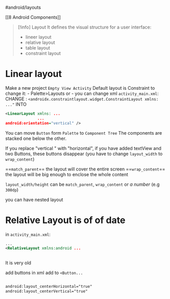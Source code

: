 #android/layouts

[[8 Android Components]]

>[!info] Layout
>It defines the visual structure for a user interface:
>	- lineer layout
>	- relative layout
>	- table layout
>	- constraint layout
>


# Linear layout
Make a new project `Empty View Activity` 
Default layout is Constraint
to change it:
	- Palette>Layouts or 
	- you can change xml 
`activity_main.xml`:
CHANGE : `<androidx.constraintlayout.widget.ConstraintLayout xmlns: ..."`
INTO
```xml
<LinearLayout xmlns: ...
			  ...
android:orientation="vertical" />

``````

You can move `Button` form `Palette` to `Component Tree`
The components are stacked one below the other. 

If you replace "vertical " with "horizontal", if you have added textView and two Buttons, these buttons disappear (you have to change `layout_width` to `wrap_content`)

==`match_parent`== the layout will cover the entire screen
==`wrap_content`== the layout will be big enough to enclose the whole content

`layout_width/height` can be `match_parent`, `wrap_content` or *a number* (e.g `300dp`)

you can have nested layout


# Relative Layout is of of date
in `activity_main.xml`:
```xml
...
<RelativeLayout xmlns:android ...
				
```
It is very old 

add buttons in xml add to `<Button...`
```xml

android:layout_centerHorizontal="true"  
android:layout_centerVertical="true"
```







